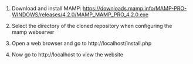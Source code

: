 1) Download and install MAMP:
https://downloads.mamp.info/MAMP-PRO-WINDOWS/releases/4.2.0/MAMP_MAMP_PRO_4.2.0.exe

2) Select the directory of the cloned repository when configuring the mamp webserver

3) Open a web browser and go to http://localhost/install.php

4) Now go to http://localhost to view the website
